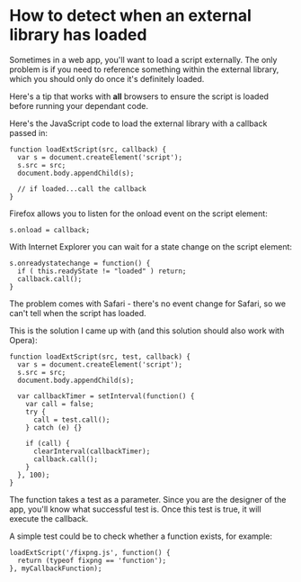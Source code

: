 # How to detect when an external library has loaded

Sometimes in a web app, you'll want to load a script externally.  The only problem is if you need to reference something within the external library, which you should only do once it's definitely loaded.

Here's a tip that works with **all** browsers to ensure the script is loaded before running your dependant code.


<!--more-->

Here's the JavaScript code to load the external library with a callback passed in:
<pre><code>function loadExtScript(src, callback) {
  var s = document.createElement('script');
  s.src = src;
  document.body.appendChild(s);

  // if loaded...call the callback
}</code></pre>
Firefox allows you to listen for the onload event on the script element:
<pre><code>s.onload = callback;</code></pre>
With Internet Explorer you can wait for a state change on the script element:
<pre><code>s.onreadystatechange = function() {
  if ( this.readyState != "loaded" ) return;
  callback.call();
}</code></pre>
The problem comes with Safari - there's no event change for Safari, so we can't tell when the script has loaded.

This is the solution I came up with (and this solution should also work with Opera):
<pre><code>function loadExtScript(src, test, callback) {
  var s = document.createElement('script');
  s.src = src;
  document.body.appendChild(s);

  var callbackTimer = setInterval(function() {
    var call = false;
    try {
      call = test.call();
    } catch (e) {}

    if (call) {
      clearInterval(callbackTimer);
      callback.call();
    }
  }, 100);
}</code></pre>
The function takes a test as a parameter.  Since you are the designer of the app, you'll know what successful test is.  Once this test is true, it will execute the callback.

A simple test could be to check whether a function exists, for example:
<pre><code>loadExtScript('/fixpng.js', function() {
  return (typeof fixpng == 'function');
}, myCallbackFunction);</code></pre>